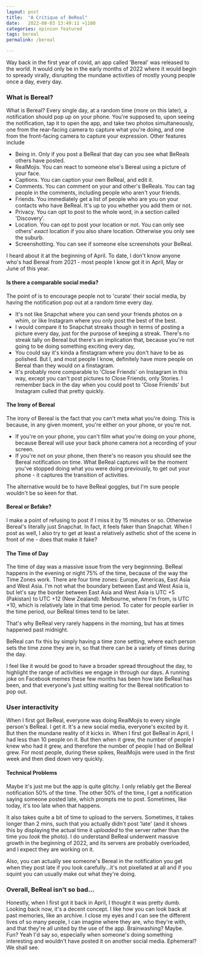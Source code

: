 ```yaml
---
layout: post
title:  "A Critique of BeReal"
date:   2022-08-03 13:49:11 +1100
categories: opinion featured
tags: bereal
permalink: /bereal

---
```


Way back in the first year of covid, an app called 'Bereal' was released to the world. It would only be in the early months of 2022 where it would begin to spready virally, disrupting the mundane activities of mostly young people once a day, every day.

### What is Bereal?

What is Bereal? Every single day, at a random time (more on this later), a notification should pop up on your phone. You're supposed to, upon seeing the notification, tap it to open the app, and take two photos simultaneously, one from the rear-facing camera to capture what you're doing, and one from the front-facing camera to capture your expression. Other features include
- Being in. Only if you post a BeReal that day can you see what BeReals others have posted.
- RealMojis. You can react to someone else's Bereal using a picture of your face.
- Captions. You can caption your own BeReal, and edit it.
- Comments. You can comment on your and other's BeReals. You can tag people in the comments, including people who aren't your friends.
- Friends. You immediately get a list of people who are you on your contacts who have BeReal. It's up to you whether you add them or not.
- Privacy. You can opt to post to the whole word, in a section called 'Discovery'.
- Location. You can opt to post your location or not. You can only see others' *exact* location if you also share location. Otherwise you only see the suburb.
- Screenshotting. You can see if someone else screenshots your BeReal.

I heard about it at the beginning of April. To date, I don't know anyone who's had Bereal from 2021 - most people I know got it in April, May or June of this year.

#### Is there a comparable social media?

The point of is to encourage people not to 'curate' their social media, by having the notification pop out at a random time every day.
- It's not like Snapchat where you can send your friends photos on a whim, or like Instagram where you only post the best of the best.
- I would compare it to Snapchat streaks though in terms of posting a picture every day, just for the purpose of keeping a streak. There's no streak tally on Bereal but there's an implication that, because you're not going to be doing something exciting every day, 
- You could say it's kinda a finstagram where you don't have to be as polished. But I, and most people I know, definitely have more people on Bereal than they would on a finstagram.
- It's probably more comparable to 'Close Friends' on Instagram in this way, except you can't post pictures to Close Friends, only Stories. I remember back in the day when you could post to 'Close Friends' but Instagram culled that pretty quickly.

#### The Irony of Bereal

The irony of Bereal is the fact that you can't meta what you're doing. This is because, in any given moment, you're either on your phone, or you're not.
- If you're on your phone, you can't film what you're doing on your phone, because Bereal will use your back phone camera not a recording of your screen.
- If you're not on your phone, then there's no reason you should see the Bereal notification on time. What BeReal captures will be the moment you've stopped doing what you were doing previously, to get out your phone - it captures the transition of activities.

The alternative would be to have BeReal goggles, but I'm sure people wouldn't be so keen for that.

#### Bereal or Befake?

I make a point of refusing to post if I miss it by 15 minutes or so. Otherwise Bereal's literally just Snapchat. In fact, it feels faker than Snapchat. When I post as well, I also try to get at least a relatively asthetic shot of the scene in front of me - does that make it fake?

#### The Time of Day

The time of day was a massive issue from the very beginnning. BeReal happens in the evening or night 75% of the time, because of the way the Time Zones work. There are four time zones: Europe, Americas, East Asia and West Asia. I'm not what the boundary between East and West Asia is, but let's say the border between East Asia and West Asia is UTC +5 (Pakistan) to UTC +12 (New Zealand). Melbourne, where I'm from, is UTC +10, which is relatively late in that time period. To cater for people earlier in the time period, our BeReal times tend to be later.

That's why BeReal very rarely happens in the morning, but has at times happened past midnight. 

BeReal can fix this by simply having a time zone setting, where each person sets the time zone they are in, so that there can be a variety of times during the day.

I feel like it would be good to have a broader spread throughout the day, to highlight the range of activities we engage in through our days. A running joke on Facebook memes these few months has been how late BeReal has been, and that everyone's just sitting waiting for the Bereal notification to pop out.

### User interactivity

When I first got BeReal, everyone was doing RealMojis to every single person's BeReal. I get it. It's a new social media, everyone's excited by it. But then the mundane reality of it kicks in. When I first got BeReal in April, I had less than 10 people on it. But then when it grew, the number of people I knew who had it grew, and therefore the number of people I had on BeReal grew. For most people, during these spikes, RealMojis were used in the first week and then died down very quickly.

#### Technical Problems

Maybe it's just me but the app is quite glitchy. I only reliably get the Bereal notification 50% of the time. The other 50% of the time, I get a notification saying someone posted late, which prompts me to post. Sometimes, like today, it's too late when that happens.

It also takes quite a bit of time to upload to the servers. Sometimes, it takes longer than 2 mins, such that you actually didn't post 'late' (and it shows this by displaying the actual time it _uploaded_ to the server rather than the time you _took_ the photo). I do understand BeReal underwent massive growth in the beginning of 2022, and its servers are probably overloaded, and I expect they are working on it.

Also, you can actually see someone's Bereal in the notification you get when they post late if you look carefully...it's not pixellated at all and if you squint you can usually make out what they're doing.

### Overall, BeReal isn't so bad...

Honestly, when I first got it back in April, I thought it was pretty dumb. Looking back now, it's a decent concept. I like how you can look back at past memories, like an archive. I close my eyes and I can see the different lives of so many people, I can imagine where they are, who they're with, and that they're all united by the use of the app. Brainwashing? Maybe. Fun? Yeah I'd say so, especially when someone's doing something interesting and wouldn't have posted it on another social media. Ephemeral? We shall see.